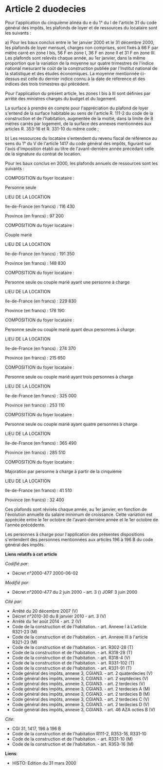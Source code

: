 # Article 2 duodecies

Pour l'application du cinquième alinéa du e du 1° du I de l'article 31 du code général des impôts, les plafonds de loyer et
de ressources du locataire sont les suivants :

a) Pour les baux conclus entre le 1er janvier 2000 et le 31 décembre 2000, les plafonds de loyer mensuel, charges non
comprises, sont fixés à 66 F par mètre carré en zone I bis, 56 F en zone I, 36 F en zone II et 31 F en zone III. Les plafonds
sont relevés chaque année, au 1er janvier, dans la même proportion que la variation de la moyenne sur quatre trimestres de
l'indice national mesurant le coût de la construction publiée par l'Institut national de la statistique et des études
économiques. La moyenne mentionnée ci-dessus est celle du dernier indice connu à la date de référence et des indices des
trois trimestres qui précèdent.

Pour l'application du présent article, les zones I bis à III sont définies par arrêté des ministres chargés du budget et du
logement.

La surface à prendre en compte pour l'appréciation du plafond de loyer s'entend de la surface habitable au sens de l'article
R. 111-2 du code de la construction et de l'habitation, augmentée de la moitié, dans la limite de 8 mètres carrés par
logement, de la surface des annexes mentionnées aux articles R. 353-16 et R. 331-10 du même code ;

b) Les ressources du locataire s'entendent du revenu fiscal de référence au sens du 1° du V de l'article 1417 du code général
des impôts, figurant sur l'avis d'imposition établi au titre de l'avant-dernière année précédant celle de la signature du
contrat de location.

Pour les baux conclus en 2000, les plafonds annuels de ressources sont les suivants :

COMPOSITION du foyer locataire :

Personne seule

LIEU DE LA LOCATION

Ile-de-France (en francs) : 116 430

Province (en francs) : 97 200 

COMPOSITION du foyer locataire :

Couple marié

LIEU DE LA LOCATION

Ile-de-France (en francs) : 191 350

Province (en francs) : 148 830 

COMPOSITION du foyer locataire :

Personne seule ou couple marié ayant une personne à charge

LIEU DE LA LOCATION

Ile-de-France (en francs) : 229 830

Province (en francs) : 178 190 

COMPOSITION du foyer locataire :

Personne seule ou couple marié ayant deux personnes à charge

LIEU DE LA LOCATION

Ile-de-France (en francs) : 274 370

Province (en francs) : 215 650 

COMPOSITION du foyer locataire :

Personne seule ou couple marié ayant trois personnes à charge

LIEU DE LA LOCATION

Ile-de-France (en francs) : 325 000

Province (en francs) : 253 110 

COMPOSITION du foyer locataire :

Personne seule ou couple marié ayant quatre personnes à charge

LIEU DE LA LOCATION

Ile-de-France (en francs) : 365 490

Province (en francs) : 285 510 

COMPOSITION du foyer locataire :

Majoration par personne à charge à partir de la cinquième

LIEU DE LA LOCATION

Ile-de-France (en francs) : 41 510

Province (en francs) : 32 400 

Ces plafonds sont révisés chaque année, au 1er janvier, en fonction de l'évolution annuelle du salaire minimum de croissance.
Cette variation est appréciée entre le 1er octobre de l'avant-dernière année et le 1er octobre de l'année précédente.

Les personnes à charge pour l'application des présentes dispositions s'entendent des personnes mentionnées aux articles 196 à
196 B du code général des impôts.

**Liens relatifs à cet article**

_Codifié par_:

  - Décret n°2000-477 2000-06-02

_Modifié par_:

  - Décret n°2000-477 du 2 juin 2000 - art. 3 () JORF 3 juin 2000

_Cité par_:

  - Arrêté du 20 décembre 2007 (V)
  - Décret n°2010-30 du 8 janvier 2010 - art. 3 (V)
  - Arrêté du 1er août 2014 - art. 2 (V)
  - Code de la construction et de l'habitation. - art. Annexe I à L'article R321-23 (M)
  - Code de la construction et de l'habitation. - art. Annexe III à l'article R321-23 (M)
  - Code de la construction et de l'habitation. - art. R302-28 (T)
  - Code de la construction et de l'habitation. - art. R318-28 (T)
  - Code de la construction et de l'habitation. - art. R318-4 (V)
  - Code de la construction et de l'habitation. - art. R331-102 (T)
  - Code de la construction et de l'habitation. - art. R331-91 (T)
  - Code général des impôts, annexe 3, CGIAN3. - art. 2 quaterdecies (V)
  - Code général des impôts, annexe 3, CGIAN3. - art. 2 septdecies (V)
  - Code général des impôts, annexe 3, CGIAN3. - art. 2 terdecies (V)
  - Code général des impôts, annexe 3, CGIAN3. - art. 2 terdecies A (M)
  - Code général des impôts, annexe 3, CGIAN3. - art. 2 terdecies B (M)
  - Code général des impôts, annexe 3, CGIAN3. - art. 2 terdecies C (V)
  - Code général des impôts, annexe 3, CGIAN3. - art. 2 terdecies D (V)
  - Code général des impôts, annexe 3, CGIAN3. - art. 46 AZA octies B (V)

_Cite_:

  - CGI 31, 1417, 196 à 196 B
  - Code de la construction et de l'habitation R111-2, R353-16, R331-10
  - Code de la construction et de l'habitation. - art. R331-10 (M)
  - Code de la construction et de l'habitation. - art. R353-16 (M)

**Liens**:

  - HISTO: Edition du 31 mars 2000
